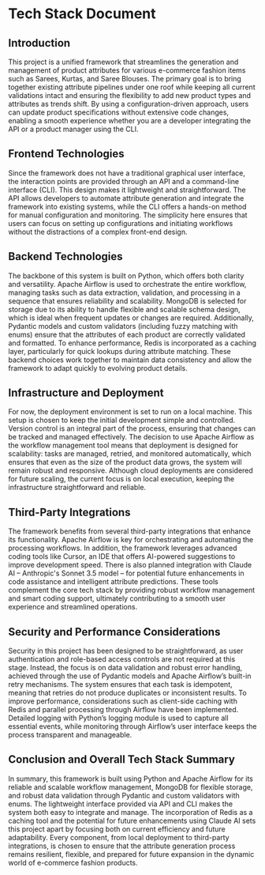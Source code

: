 # Tech Stack Document

## Introduction

This project is a unified framework that streamlines the generation and management of product attributes for various e-commerce fashion items such as Sarees, Kurtas, and Saree Blouses. The primary goal is to bring together existing attribute pipelines under one roof while keeping all current validations intact and ensuring the flexibility to add new product types and attributes as trends shift. By using a configuration-driven approach, users can update product specifications without extensive code changes, enabling a smooth experience whether you are a developer integrating the API or a product manager using the CLI.

## Frontend Technologies

Since the framework does not have a traditional graphical user interface, the interaction points are provided through an API and a command-line interface (CLI). This design makes it lightweight and straightforward. The API allows developers to automate attribute generation and integrate the framework into existing systems, while the CLI offers a hands-on method for manual configuration and monitoring. The simplicity here ensures that users can focus on setting up configurations and initiating workflows without the distractions of a complex front-end design.

## Backend Technologies

The backbone of this system is built on Python, which offers both clarity and versatility. Apache Airflow is used to orchestrate the entire workflow, managing tasks such as data extraction, validation, and processing in a sequence that ensures reliability and scalability. MongoDB is selected for storage due to its ability to handle flexible and scalable schema design, which is ideal when frequent updates or changes are required. Additionally, Pydantic models and custom validators (including fuzzy matching with enums) ensure that the attributes of each product are correctly validated and formatted. To enhance performance, Redis is incorporated as a caching layer, particularly for quick lookups during attribute matching. These backend choices work together to maintain data consistency and allow the framework to adapt quickly to evolving product details.

## Infrastructure and Deployment

For now, the deployment environment is set to run on a local machine. This setup is chosen to keep the initial development simple and controlled. Version control is an integral part of the process, ensuring that changes can be tracked and managed effectively. The decision to use Apache Airflow as the workflow management tool means that deployment is designed for scalability: tasks are managed, retried, and monitored automatically, which ensures that even as the size of the product data grows, the system will remain robust and responsive. Although cloud deployments are considered for future scaling, the current focus is on local execution, keeping the infrastructure straightforward and reliable.

## Third-Party Integrations

The framework benefits from several third-party integrations that enhance its functionality. Apache Airflow is key for orchestrating and automating the processing workflows. In addition, the framework leverages advanced coding tools like Cursor, an IDE that offers AI-powered suggestions to improve development speed. There is also planned integration with Claude AI – Anthropic's Sonnet 3.5 model – for potential future enhancements in code assistance and intelligent attribute predictions. These tools complement the core tech stack by providing robust workflow management and smart coding support, ultimately contributing to a smooth user experience and streamlined operations.

## Security and Performance Considerations

Security in this project has been designed to be straightforward, as user authentication and role-based access controls are not required at this stage. Instead, the focus is on data validation and robust error handling, achieved through the use of Pydantic models and Apache Airflow’s built-in retry mechanisms. The system ensures that each task is idempotent, meaning that retries do not produce duplicates or inconsistent results. To improve performance, considerations such as client-side caching with Redis and parallel processing through Airflow have been implemented. Detailed logging with Python’s logging module is used to capture all essential events, while monitoring through Airflow’s user interface keeps the process transparent and manageable.

## Conclusion and Overall Tech Stack Summary

In summary, this framework is built using Python and Apache Airflow for its reliable and scalable workflow management, MongoDB for flexible storage, and robust data validation through Pydantic and custom validators with enums. The lightweight interface provided via API and CLI makes the system both easy to integrate and manage. The incorporation of Redis as a caching tool and the potential for future enhancements using Claude AI sets this project apart by focusing both on current efficiency and future adaptability. Every component, from local deployment to third-party integrations, is chosen to ensure that the attribute generation process remains resilient, flexible, and prepared for future expansion in the dynamic world of e-commerce fashion products.
